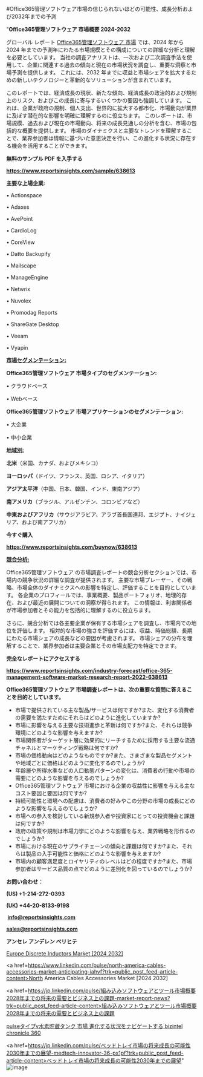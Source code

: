 #Office365管理ソフトウェア市場の信じられないほどの可能性、成長分析および2032年までの予測

"<strong>Office365管理ソフトウェア 市場概要 2024-2032</strong>

グローバル レポート <a href=https://www.reportsinsights.com/sample/638613>Office365管理ソフトウェア 市場</a> では、2024 年から 2024 年までの予測年にわたる市場規模とその構成についての詳細な分析と理解を必要としています。 当社の調査アナリストは、一次および二次調査手法を使用して、企業に関連する過去の傾向と現在の市場状況を調査し、重要な洞察と市場予測を提供します。 これには、2032 年までに収益と市場シェアを拡大​​するための新しいテクノロジーと革新的なソリューションが含まれています。

このレポートでは、経済成長の現状、新たな傾向、経済成長の政治的および規制上のリスク、およびこの成長に寄与するいくつかの要因も強調しています。 これは、企業が政府の規制、個人支出、世界的に拡大する都市化、市場動向が業界に及ぼす潜在的な影響を明確に理解するのに役立ちます。 このレポートは、市場規模、過去および現在の市場動向、将来の成長見通しの分析を含む、市場の包括的な概要を提供します。 市場のダイナミクスと主要なトレンドを理解することで、業界参加者は情報に基づいた意思決定を行い、この進化する状況に存在する機会を活用することができます。

<strong><b>無料のサンプル PDF を入手する</b></strong>

<a href=https://www.reportsinsights.com/sample/638613><strong><u>https://www.reportsinsights.com/sample/638613</u></strong></a>

<strong>主要な上場企業:</strong>

• Actionspace

• Adaxes

• AvePoint

• CardioLog

• CoreView

• Datto Backupify

• Mailscape

• ManageEngine

• Netwrix

• Nuvolex

• Promodag Reports

• ShareGate Desktop

• Veeam

• Vyapin

<strong><u>市場セグメンテーション</u></strong><strong><u>:</u></strong>

<strong>Office365管理ソフトウェア 市場タイプのセグメンテーション:</strong>

• クラウドベース

• Webベース

<strong>Office365管理ソフトウェア 市場アプリケーションのセグメンテーション:</strong>

• 大企業

• 中小企業

<strong><u>地域別</u></strong><strong><u>:</u></strong>

<strong>北米</strong>（米国、カナダ、およびメキシコ）

<strong>ヨーロッパ</strong>（ドイツ、フランス、英国、ロシア、イタリア）

<strong>アジア太平洋</strong>（中国、日本、韓国、インド、東南アジア）

<strong>南アメリカ</strong>（ブラジル、アルゼンチン、コロンビアなど）

<strong>中東およびアフリカ</strong>（サウジアラビア、アラブ首長国連邦、エジプト、ナイジェリア、および南アフリカ）

<strong>今すぐ購入</strong>

<a href=https://www.reportsinsights.com/buynow/638613><strong><u>https://www.reportsinsights.com/buynow/638613</u></strong></a>

<strong><u>競合分析:</u></strong>

Office365管理ソフトウェア の市場調査レポートの競合分析セクションでは、市場内の競争状況の詳細な調査が提供されます。 主要な市場プレーヤー、その戦略、市場全体のダイナミクスへの影響を特定し、評価することを目的としています。 各企業のプロフィールでは、事業概要、製品ポートフォリオ、地理的存在、および最近の展開についての洞察が得られます。 この情報は、利害関係者が市場参加者とその能力を包括的に理解するのに役立ちます。

さらに、競合分析では各主要企業が保有する市場シェアを調査し、市場内での地位を評価します。 相対的な市場の強さを評価するには、収益、時価総額、長期にわたる市場シェアの成長などの要因が考慮されます。 市場シェアの分布を理解することで、業界参加者は主要企業とその市場支配力を特定できます。

<strong>完全なレポートにアクセスする</strong>

<a href=https://www.reportsinsights.com/industry-forecast/office-365-management-software-market-research-report-2022-638613><strong><u><b>https://www.reportsinsights.com/industry-forecast/office-365-management-software-market-research-report-2022-638613</b></u></strong></a>

<strong><b>Office365管理ソフトウェア 市場調査レポートは、次の重要な質問に答えることを目的としています。</b></strong>
<ul>
  <li>市場で提供されている主な製品/サービスは何ですか?また、変化する消費者の需要を満たすためにそれらはどのように進化していますか?</li>
  <li>市場に影響を与える主要な技術進歩と革新は何ですか?また、それらは競争環境にどのような影響を与えますか?</li>
  <li>市場関係者がターゲット層に効果的にリーチするために採用する主要な流通チャネルとマーケティング戦略は何ですか?</li>
  <li>市場の価格動向はどのようなものですか?また、さまざまな製品セグメントや地域ごとに価格はどのように変化するのでしょうか?</li>
  <li>年齢層や所得水準などの人口動態パターンの変化は、消費者の行動や市場の需要にどのような影響を与えるのでしょうか?</li>
  <li>Office365管理ソフトウェア 市場における企業の収益性に影響を与える主なコスト要因と要因は何ですか?</li>
  <li>持続可能性と環境への配慮は、消費者の好みやこの分野の市場の成長にどのような影響を与えるのでしょうか?</li>
  <li>市場への参入を検討している新規参入者や投資家にとっての投資機会と課題は何ですか?</li>
  <li>政府の政策や規制は市場力学にどのような影響を与え、業界戦略を形作るのでしょうか?</li>
  <li>市場における現在のサプライチェーンの傾向と課題は何ですか?また、それらは製品の入手可能性と価格にどのような影響を与えますか?</li>
  <li>市場内の顧客満足度とロイヤリティのレベルはどの程度ですか?また、市場参加者はサービス品質の点でどのように差別化を図っているのでしょうか?</li>
</ul>
<strong>お問い合わせ：</strong>

<strong>(US) +1-214-272-0393</strong>

<strong>(UK) +44-20-8133-9198</strong>

<strong> </strong><a href=info@reportsinsights.com><strong><u>info@reportsinsights.com</u></strong></a>

<a href=sales@reportsinsights.com><strong><u>sales@reportsinsights.com</u></strong></a>

<strong>アンセレ アンデレン ベリヒテ</strong>

<a href=https://www.linkedin.com/pulse/europe-discrete-inductors-market-in-depth-i2pcf/>Europe Discrete Inductors Market [2024 2032]</a>

<a href=https://www.linkedin.com/pulse/north-america-cables-accessories-market-anticipating-iahvf?trk=public_post_feed-article-content>North America Cables Accessories Market [2024 2032]</a>

<a href=https://jp.linkedin.com/pulse/組み込みソフトウェアとツール市場概要2028年までの将来の需要とビジネス上の課題-market-report-news?trk=public_post_feed-article-content>組み込みソフトウェアとツール市場概要2028年までの将来の需要とビジネス上の課題</a>

<a href=https://www.linkedin.com/pulse/pulse/タイプv水素貯蔵タンク-市場-進化する状況をナビゲートする-bizintel-chronicle-360/>pulseタイプv水素貯蔵タンク 市場 進化する状況をナビゲートする bizintel chronicle 360</a>

<a href=https://jp.linkedin.com/pulse/ベッドトレイ市場の将来成長の可能性2030年までの展望-medtech-innovator-36-px1pf?trk=public_post_feed-article-content>ベッドトレイ市場の将来成長の可能性2030年までの展望</a>"
![image](https://github.com/aakesh123242/RIMarket/assets/158431203/d5d436eb-7624-4a99-b181-3e79fd68bba3)
